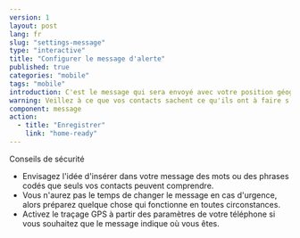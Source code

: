 ```yaml
---
version: 1
layout: post
lang: fr
slug: "settings-message"
type: "interactive"
title: "Configurer le message d'alerte"
published: true
categories: "mobile"
tags: "mobile"
introduction: C'est le message qui sera envoyé avec votre position géographique.
warning: Veillez à ce que vos contacts sachent ce qu'ils ont à faire s'ils reçoivent ce message.
component: message
action:
  - title: "Enregistrer"
    link: "home-ready"
---
```


Conseils de sécurité

 - Envisagez l'idée d'insérer dans votre message des mots ou des phrases codés que seuls vos contacts peuvent comprendre.
 - Vous n'aurez pas le temps de changer le message en cas d'urgence, alors préparez quelque chose qui fonctionne en toutes circonstances.
 - Activez le traçage GPS à partir des paramètres de votre téléphone si vous souhaitez que le message indique où vous êtes.
